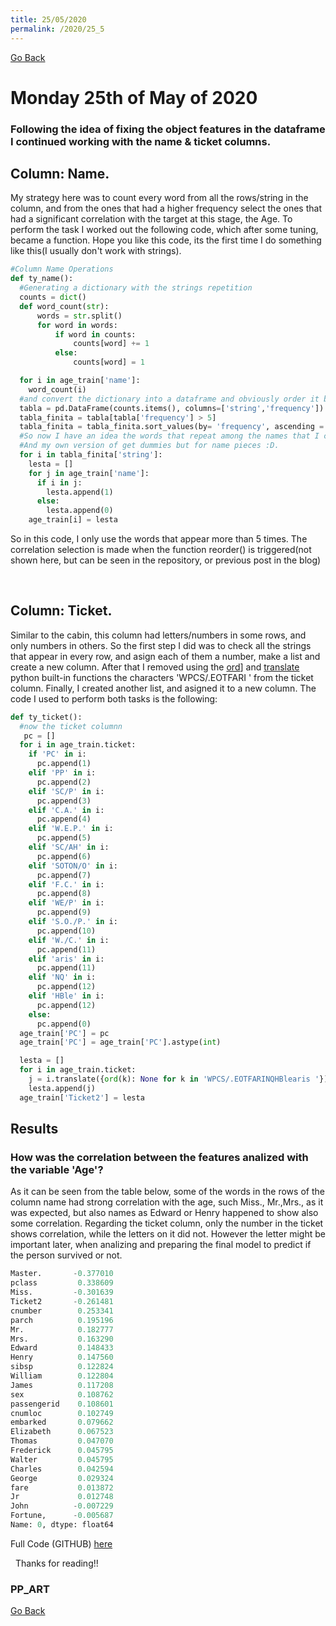 ```yaml
---
title: 25/05/2020
permalink: /2020/25_5
---
```

[Go Back](https://paulb86uk.github.io/PP_ART.github.io/)

# Monday 25th of May of 2020

### Following the idea of fixing the object features in the dataframe I continued working with the name & ticket columns.

## Column: Name. 
My strategy here was to count every word from all the rows/string in the column, and from the ones that had a higher frequency select the ones that had a significant correlation with the target at this stage, the Age. To perform the task I worked out the following code, which after some tuning, became a function. Hope you like this code, its the first time I do something like this(I usually don't work with strings).

```python
#Column Name Operations
def ty_name():
  #Generating a dictionary with the strings repetition
  counts = dict()
  def word_count(str):
      words = str.split()
      for word in words:
          if word in counts:
              counts[word] += 1
          else:
              counts[word] = 1

  for i in age_train['name']:
    word_count(i)
  #and convert the dictionary into a dataframe and obviously order it by freq
  tabla = pd.DataFrame(counts.items(), columns=['string','frequency'])
  tabla_finita = tabla[tabla['frequency'] > 5]
  tabla_finita = tabla_finita.sort_values(by= 'frequency', ascending = False)
  #So now I have an idea the words that repeat among the names that I can try to check against the age.
  #And my own version of get dummies but for name pieces :D. 
  for i in tabla_finita['string']:
    lesta = []
    for j in age_train['name']:
      if i in j:
        lesta.append(1)
      else:
        lesta.append(0)
    age_train[i] = lesta
```
So in this code, I only use the words that appear more than 5 times. The correlation selection is made when the function reorder() is triggered(not shown here, but can be seen in the repository, or previous post in the blog)

&nbsp;
&nbsp;
&nbsp;

## Column: Ticket. 
Similar to the cabin, this column had letters/numbers in some rows, and only numbers in others.
So the first step I did was to check all the strings that appear in every row, and asign each of them a number, make a list and create a new column.
After that I removed using the [ord](https://docs.python.org/3/library/functions.html?highlight=ord#ord)] and [translate](https://docs.python.org/3/library/stdtypes.html?highlight=translate#str.translate) python built-in functions the characters 'WPCS/.EOTFARI ' from the ticket column. 
Finally, I created another list, and asigned it to a new column. The code I used to perform both tasks is the following:

```python
def ty_ticket():
  #now the ticket columnn
   pc = []
  for i in age_train.ticket:
    if 'PC' in i:
      pc.append(1)
    elif 'PP' in i:
      pc.append(2)
    elif 'SC/P' in i:
      pc.append(3)
    elif 'C.A.' in i:
      pc.append(4)
    elif 'W.E.P.' in i:
      pc.append(5)
    elif 'SC/AH' in i:
      pc.append(6)  
    elif 'SOTON/O' in i:
      pc.append(7)
    elif 'F.C.' in i:
      pc.append(8)
    elif 'WE/P' in i:
      pc.append(9)
    elif 'S.O./P.' in i:
      pc.append(10)
    elif 'W./C.' in i:
      pc.append(11)
    elif 'aris' in i:
      pc.append(11)
    elif 'NQ' in i:
      pc.append(12)
    elif 'HBle' in i:
      pc.append(12)
    else:
      pc.append(0)
  age_train['PC'] = pc
  age_train['PC'] = age_train['PC'].astype(int)

  lesta = []
  for i in age_train.ticket:
    j = i.translate({ord(k): None for k in 'WPCS/.EOTFARINQHBlearis '})
    lesta.append(j)
  age_train['Ticket2'] = lesta
```
## Results
### How was the correlation between the features analized with the variable 'Age'?
As it can be seen from the table below, some of the words in the rows of the column name had strong correlation with the age, such Miss., Mr.,Mrs., as it was expected, but also names as Edward or Henry happened to show also some correlation.
Regarding the ticket column, only the number in the ticket shows correlation, while the letters on it did not. However the letter might be important later, when analizing and preparing the final model to predict if the person survived or not.

```python
Master.       -0.377010
pclass         0.338609
Miss.         -0.301639
Ticket2       -0.261481
cnumber        0.253341
parch          0.195196
Mr.            0.182777
Mrs.           0.163290
Edward         0.148433
Henry          0.147560
sibsp          0.122824
William        0.122804
James          0.117208
sex            0.108762
passengerid    0.108601
cnumloc        0.102749
embarked       0.079662
Elizabeth      0.067523
Thomas         0.047070
Frederick      0.045795
Walter         0.045795
Charles        0.042594
George         0.029324
fare           0.013872
Jr             0.012748
John          -0.007229
Fortune,      -0.005687
Name: 0, dtype: float64
```
Full Code (GITHUB) [here](https://github.com/PaulB86UK/EDA_PP/blob/master/EDA_Reorder_25_5_20_I.ipynb)

&nbsp;
Thanks for reading!!

### PP_ART

[Go Back](https://paulb86uk.github.io/PP_ART.github.io/)
